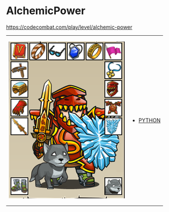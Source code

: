 # AlchemicPower 

https://codecombat.com/play/level/alchemic-power
<table>
<tr>
<td>

![Hero Picture](hero.png?raw=true "Hero Picture")

</td>
<td>
<ul>
<li>

[PYTHON](AlchemicPower.py)

</li>
</td>
</tr>
<table>